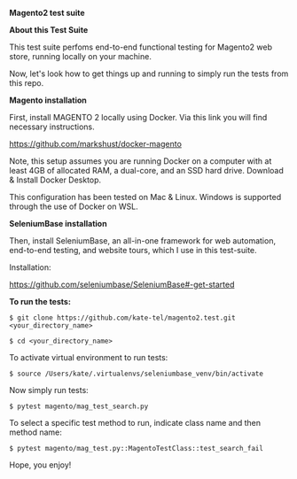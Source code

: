 **Magento2 test suite**

**About this Test Suite**

This test suite perfoms end-to-end functional testing for Magento2 web store, running locally on your machine.

Now, let's look how to get things up and running to simply run the tests from this repo.

**Magento installation**

First, install MAGENTO 2 locally using Docker. Via this link you will find necessary instructions.

https://github.com/markshust/docker-magento

Note, this setup assumes you are running Docker on a computer with at least 4GB of allocated RAM, a dual-core, and an SSD hard drive. Download & Install Docker Desktop.

This configuration has been tested on Mac & Linux. Windows is supported through the use of Docker on WSL.

**SeleniumBase installation**   

Then, install SeleniumBase, an all-in-one framework for web automation, end-to-end testing, and website tours, which I use in this test-suite.

Installation:

https://github.com/seleniumbase/SeleniumBase#-get-started

**To run the tests:**

`$ git clone https://github.com/kate-tel/magento2.test.git <your_directory_name>`

`$ cd <your_directory_name>`

To activate virtual environment to run tests:

`$ source /Users/kate/.virtualenvs/seleniumbase_venv/bin/activate`

Now simply run tests:

`$ pytest magento/mag_test_search.py`

To select a specific test method to run, indicate class name and then method name:

`$ pytest magento/mag_test.py::MagentoTestClass::test_search_fail`

Hope, you enjoy!
